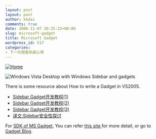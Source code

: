 ```yaml
---
layout: post
layout: post
author: kkdai
comments: true
date: 2006-11-07 20:25:22+00:00
slug: microsoft-gadget
title: Microsoft Gadget
wordpress_id: 517
categories:
- 下一代視窗系統心得
---
```


[![Home](http://microsoftgadgets.com/Themes/default/images/menu/Home_on.jpg)](http://microsoftgadgets.com/)

![Windows Vista Desktop with Windows Sidebar and gadgets](http://msdn.microsoft.com/library/en-us/sidebar/sidebar/Art/desktop.jpg)

There is some resource about How to write a Gadget in VS2005.

  * [Sidebar Gadget开发教程(1)](http://blog.joycode.com/joy/archive/2006/10/24/85611.aspx)
  * [Sidebar Gadget开发教程(2)](http://blog.joycode.com/joy/archive/2006/11/01/86016.aspx)
  * [Sidebar Gadget开发教程(3)](http://blog.joycode.com/joy/archive/2006/11/04/86110.aspx)
  * [译文:Sidebar安全性探讨](http://blog.joycode.com/joy/archive/2006/10/24/85594.aspx)

For [SDK of MS Gadget](http://microsoftgadgets.com/livesdk/index.htm), You can refer [this site ](http://msdn.microsoft.com/library/default.asp?url=/library/en-us/sidebar/sidebar/overviews/gdo.asp)for more detail, or go to [Gadget Blog](http://microsoftgadgets.com/Blogs/GadgetNews/Default.aspx).

